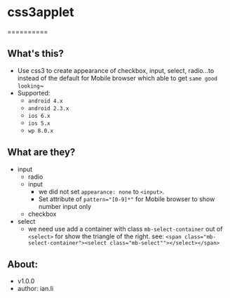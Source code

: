 # css3applet
==========

## What's this?
* Use css3 to create appearance of checkbox, input, select, radio...to instead of the default for Mobile browser which able to get `same good looking`~
* Supported:
  * `android 4.x`
  * `android 2.3.x`
  * `ios 6.x`
  * `ios 5.x`
  * `wp 8.0.x`

## What are they?
* input
  * radio
  * input
      * we did not set `appearance: none` to `<input>`.
      * Set attribute of `pattern="[0-9]*"` for Mobile browser to show number input only
  * checkbox
* select
  * we need use add a container with class `mb-select-container` out of `<select>` for show the triangle of the right. see: `<span class="mb-select-container"><select class="mb-select""></select></span>`

## About:
* v1.0.0
* author: ian.li

